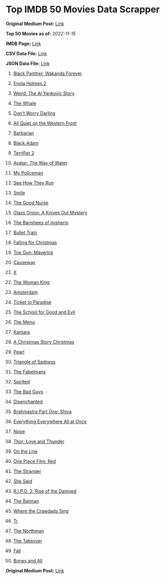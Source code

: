 # Top IMDB 50 Movies Data Scrapper

**Original Medium Post:** [Link](https://medium.com/@nishantsahoo/which-movie-should-i-watch-5c83a3c0f5b1) 

**Top 50 Movies as of:** _2022-11-15_

**IMDB Page:** [Link](http://www.imdb.com/search/title?release_date=2022,2022&title_type=feature)

**CSV Data File:** [Link](/Data/data.csv)

**JSON Data File:** [Link](/Data/data.json)

1. [Black Panther: Wakanda Forever](https://www.imdb.com/title/tt9114286/?ref_=adv_li_tt)

2. [Enola Holmes 2](https://www.imdb.com/title/tt14641788/?ref_=adv_li_tt)

3. [Weird: The Al Yankovic Story](https://www.imdb.com/title/tt17076046/?ref_=adv_li_tt)

4. [The Whale](https://www.imdb.com/title/tt13833688/?ref_=adv_li_tt)

5. [Don't Worry Darling](https://www.imdb.com/title/tt10731256/?ref_=adv_li_tt)

6. [All Quiet on the Western Front](https://www.imdb.com/title/tt1016150/?ref_=adv_li_tt)

7. [Barbarian](https://www.imdb.com/title/tt15791034/?ref_=adv_li_tt)

8. [Black Adam](https://www.imdb.com/title/tt6443346/?ref_=adv_li_tt)

9. [Terrifier 2](https://www.imdb.com/title/tt10403420/?ref_=adv_li_tt)

10. [Avatar: The Way of Water](https://www.imdb.com/title/tt1630029/?ref_=adv_li_tt)

11. [My Policeman](https://www.imdb.com/title/tt13139228/?ref_=adv_li_tt)

12. [See How They Run](https://www.imdb.com/title/tt13640696/?ref_=adv_li_tt)

13. [Smile](https://www.imdb.com/title/tt15474916/?ref_=adv_li_tt)

14. [The Good Nurse](https://www.imdb.com/title/tt4273800/?ref_=adv_li_tt)

15. [Glass Onion: A Knives Out Mystery](https://www.imdb.com/title/tt11564570/?ref_=adv_li_tt)

16. [The Banshees of Inisherin](https://www.imdb.com/title/tt11813216/?ref_=adv_li_tt)

17. [Bullet Train](https://www.imdb.com/title/tt12593682/?ref_=adv_li_tt)

18. [Falling for Christmas](https://www.imdb.com/title/tt14715170/?ref_=adv_li_tt)

19. [Top Gun: Maverick](https://www.imdb.com/title/tt1745960/?ref_=adv_li_tt)

20. [Causeway](https://www.imdb.com/title/tt10192406/?ref_=adv_li_tt)

21. [X](https://www.imdb.com/title/tt13560574/?ref_=adv_li_tt)

22. [The Woman King](https://www.imdb.com/title/tt8093700/?ref_=adv_li_tt)

23. [Amsterdam](https://www.imdb.com/title/tt10304142/?ref_=adv_li_tt)

24. [Ticket to Paradise](https://www.imdb.com/title/tt14109724/?ref_=adv_li_tt)

25. [The School for Good and Evil](https://www.imdb.com/title/tt2935622/?ref_=adv_li_tt)

26. [The Menu](https://www.imdb.com/title/tt9764362/?ref_=adv_li_tt)

27. [Kantara](https://www.imdb.com/title/tt15327088/?ref_=adv_li_tt)

28. [A Christmas Story Christmas](https://www.imdb.com/title/tt17220704/?ref_=adv_li_tt)

29. [Pearl](https://www.imdb.com/title/tt18925334/?ref_=adv_li_tt)

30. [Triangle of Sadness](https://www.imdb.com/title/tt7322224/?ref_=adv_li_tt)

31. [The Fabelmans](https://www.imdb.com/title/tt14208870/?ref_=adv_li_tt)

32. [Spirited](https://www.imdb.com/title/tt10999120/?ref_=adv_li_tt)

33. [The Bad Guys](https://www.imdb.com/title/tt8115900/?ref_=adv_li_tt)

34. [Disenchanted](https://www.imdb.com/title/tt1596342/?ref_=adv_li_tt)

35. [Brahmastra Part One: Shiva](https://www.imdb.com/title/tt6277462/?ref_=adv_li_tt)

36. [Everything Everywhere All at Once](https://www.imdb.com/title/tt6710474/?ref_=adv_li_tt)

37. [Nope](https://www.imdb.com/title/tt10954984/?ref_=adv_li_tt)

38. [Thor: Love and Thunder](https://www.imdb.com/title/tt10648342/?ref_=adv_li_tt)

39. [On the Line](https://www.imdb.com/title/tt14824590/?ref_=adv_li_tt)

40. [One Piece Film: Red](https://www.imdb.com/title/tt16183464/?ref_=adv_li_tt)

41. [The Stranger](https://www.imdb.com/title/tt11897478/?ref_=adv_li_tt)

42. [She Said](https://www.imdb.com/title/tt14807308/?ref_=adv_li_tt)

43. [R.I.P.D. 2: Rise of the Damned](https://www.imdb.com/title/tt21094994/?ref_=adv_li_tt)

44. [The Batman](https://www.imdb.com/title/tt1877830/?ref_=adv_li_tt)

45. [Where the Crawdads Sing](https://www.imdb.com/title/tt9411972/?ref_=adv_li_tt)

46. [Tr](https://www.imdb.com/title/tt14444726/?ref_=adv_li_tt)

47. [The Northman](https://www.imdb.com/title/tt11138512/?ref_=adv_li_tt)

48. [The Takeover](https://www.imdb.com/title/tt18082758/?ref_=adv_li_tt)

49. [Fall](https://www.imdb.com/title/tt15325794/?ref_=adv_li_tt)

50. [Bones and All](https://www.imdb.com/title/tt10168670/?ref_=adv_li_tt)

**Original Medium Post:** [Link](https://medium.com/@nishantsahoo/which-movie-should-i-watch-5c83a3c0f5b1) 

